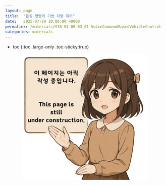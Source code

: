 ```yaml
---
layout: page
title:  "음성 명령어 기반 차량 제어"
date:   2025-07-29 10:00:00 +0900
permalink: /materials/S10-01-06-03_01-VoiceCommandBasedVehicleControl
categories: materials
---
```

* toc
{:toc .large-only .toc-sticky:true}


<div class="insert-image" style="text-align: center;">
    <img style="width: 400px;" src="/assets/img/PagePreparing.png">
</div>